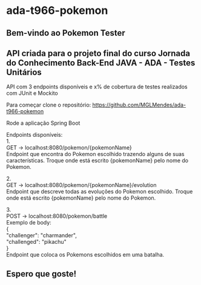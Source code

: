 # ada-t966-pokemon

## Bem-vindo ao Pokemon Tester

## API criada para o projeto final do curso Jornada do Conhecimento Back-End JAVA - ADA - Testes Unitários

API com 3 endpoints disponíveis e x% de cobertura de testes realizados com JUnit e Mockito

Para começar clone o repositório: https://github.com/MGLMendes/ada-t966-pokemon

Rode a aplicação Spring Boot

Endpoints disponíveis: <br/>
1.<br/>
GET -> localhost:8080/pokemon/{pokemonName} <br/>
Endpoint que encontra do Pokemon escolhido trazendo alguns de suas características. Troque onde está escrito {pokemonName} pelo nome do Pokemon.<br/>

2.<br/>
GET -> localhost:8080/pokemon/{pokemonName}/evolution <br/>
Endpoint que descreve todas as evoluções do Pokemon escolhido. Troque onde está escrito {pokemonName} pelo nome do Pokemon.<br/>

3.<br/>
POST -> localhost:8080/pokemon/battle <br/>
Exemplo de body:<br/>
{<br/>
  "challenger": "charmander",<br/>
  "challenged": "pikachu"<br/>
}<br/>
Endpoint que coloca os Pokemons escolhidos em uma batalha. 

## Espero que goste! 

